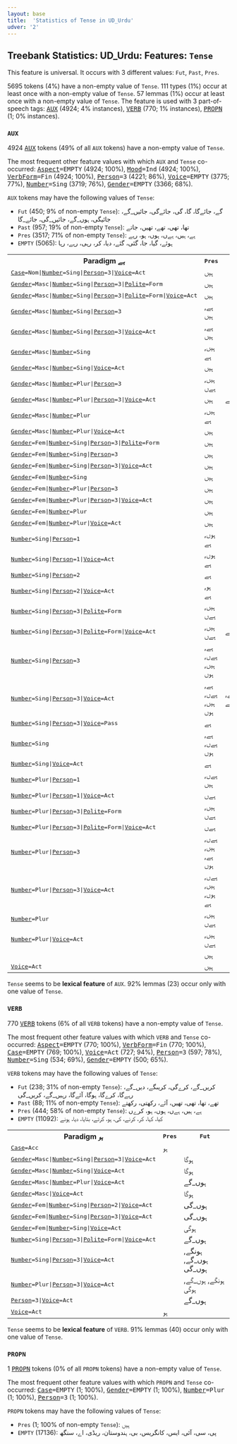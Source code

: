 ```yaml
---
layout: base
title:  'Statistics of Tense in UD_Urdu'
udver: '2'
---
```


## Treebank Statistics: UD_Urdu: Features: `Tense`

This feature is universal.
It occurs with 3 different values: `Fut`, `Past`, `Pres`.

5695 tokens (4%) have a non-empty value of `Tense`.
111 types (1%) occur at least once with a non-empty value of `Tense`.
57 lemmas (1%) occur at least once with a non-empty value of `Tense`.
The feature is used with 3 part-of-speech tags: <tt><a href="ur-pos-AUX.html">AUX</a></tt> (4924; 4% instances), <tt><a href="ur-pos-VERB.html">VERB</a></tt> (770; 1% instances), <tt><a href="ur-pos-PROPN.html">PROPN</a></tt> (1; 0% instances).

### `AUX`

4924 <tt><a href="ur-pos-AUX.html">AUX</a></tt> tokens (49% of all `AUX` tokens) have a non-empty value of `Tense`.

The most frequent other feature values with which `AUX` and `Tense` co-occurred: <tt><a href="ur-feat-Aspect.html">Aspect</a></tt><tt>=EMPTY</tt> (4924; 100%), <tt><a href="ur-feat-Mood.html">Mood</a></tt><tt>=Ind</tt> (4924; 100%), <tt><a href="ur-feat-VerbForm.html">VerbForm</a></tt><tt>=Fin</tt> (4924; 100%), <tt><a href="ur-feat-Person.html">Person</a></tt><tt>=3</tt> (4221; 86%), <tt><a href="ur-feat-Voice.html">Voice</a></tt><tt>=EMPTY</tt> (3775; 77%), <tt><a href="ur-feat-Number.html">Number</a></tt><tt>=Sing</tt> (3719; 76%), <tt><a href="ur-feat-Gender.html">Gender</a></tt><tt>=EMPTY</tt> (3366; 68%).

`AUX` tokens may have the following values of `Tense`:

* `Fut` (450; 9% of non-empty `Tense`): گے، جائےگا، گا، گی، جائےگی، جائیں_گے، جائیگی، ہوں_گے، جائیں_گی، جائے_گا
* `Past` (957; 19% of non-empty `Tense`): تھا، تھی، تھے، تھیں، جاتے
* `Pres` (3517; 71% of non-empty `Tense`): ہے، ہیں، ہےں، ہوں، ہو، رہے
* `EMPTY` (5065): ہوئے، گیا، جا، گئی، گئے، دیا، کر، رہی، رہے، رہا

<table>
  <tr><th>Paradigm <i>ہے</i></th><th><tt>Pres</tt></th><th><tt>Fut</tt></th></tr>
  <tr><td><tt><tt><a href="ur-feat-Case.html">Case</a></tt><tt>=Nom</tt>|<tt><a href="ur-feat-Number.html">Number</a></tt><tt>=Sing</tt>|<tt><a href="ur-feat-Person.html">Person</a></tt><tt>=3</tt>|<tt><a href="ur-feat-Voice.html">Voice</a></tt><tt>=Act</tt></tt></td><td>ہیں</td><td></td></tr>
  <tr><td><tt><tt><a href="ur-feat-Gender.html">Gender</a></tt><tt>=Masc</tt>|<tt><a href="ur-feat-Number.html">Number</a></tt><tt>=Sing</tt>|<tt><a href="ur-feat-Person.html">Person</a></tt><tt>=3</tt>|<tt><a href="ur-feat-Polite.html">Polite</a></tt><tt>=Form</tt></tt></td><td>ہیں</td><td></td></tr>
  <tr><td><tt><tt><a href="ur-feat-Gender.html">Gender</a></tt><tt>=Masc</tt>|<tt><a href="ur-feat-Number.html">Number</a></tt><tt>=Sing</tt>|<tt><a href="ur-feat-Person.html">Person</a></tt><tt>=3</tt>|<tt><a href="ur-feat-Polite.html">Polite</a></tt><tt>=Form</tt>|<tt><a href="ur-feat-Voice.html">Voice</a></tt><tt>=Act</tt></tt></td><td>ہیں</td><td></td></tr>
  <tr><td><tt><tt><a href="ur-feat-Gender.html">Gender</a></tt><tt>=Masc</tt>|<tt><a href="ur-feat-Number.html">Number</a></tt><tt>=Sing</tt>|<tt><a href="ur-feat-Person.html">Person</a></tt><tt>=3</tt></tt></td><td>ہے, ہیں</td><td></td></tr>
  <tr><td><tt><tt><a href="ur-feat-Gender.html">Gender</a></tt><tt>=Masc</tt>|<tt><a href="ur-feat-Number.html">Number</a></tt><tt>=Sing</tt>|<tt><a href="ur-feat-Person.html">Person</a></tt><tt>=3</tt>|<tt><a href="ur-feat-Voice.html">Voice</a></tt><tt>=Act</tt></tt></td><td>ہے, ہیں</td><td></td></tr>
  <tr><td><tt><tt><a href="ur-feat-Gender.html">Gender</a></tt><tt>=Masc</tt>|<tt><a href="ur-feat-Number.html">Number</a></tt><tt>=Sing</tt></tt></td><td>ہیں, ہے</td><td></td></tr>
  <tr><td><tt><tt><a href="ur-feat-Gender.html">Gender</a></tt><tt>=Masc</tt>|<tt><a href="ur-feat-Number.html">Number</a></tt><tt>=Sing</tt>|<tt><a href="ur-feat-Voice.html">Voice</a></tt><tt>=Act</tt></tt></td><td>ہیں</td><td></td></tr>
  <tr><td><tt><tt><a href="ur-feat-Gender.html">Gender</a></tt><tt>=Masc</tt>|<tt><a href="ur-feat-Number.html">Number</a></tt><tt>=Plur</tt>|<tt><a href="ur-feat-Person.html">Person</a></tt><tt>=3</tt></tt></td><td>ہیں, ہےں</td><td></td></tr>
  <tr><td><tt><tt><a href="ur-feat-Gender.html">Gender</a></tt><tt>=Masc</tt>|<tt><a href="ur-feat-Number.html">Number</a></tt><tt>=Plur</tt>|<tt><a href="ur-feat-Person.html">Person</a></tt><tt>=3</tt>|<tt><a href="ur-feat-Voice.html">Voice</a></tt><tt>=Act</tt></tt></td><td>ہیں</td><td>ہوں_گے</td></tr>
  <tr><td><tt><tt><a href="ur-feat-Gender.html">Gender</a></tt><tt>=Masc</tt>|<tt><a href="ur-feat-Number.html">Number</a></tt><tt>=Plur</tt></tt></td><td>ہیں, ہے</td><td></td></tr>
  <tr><td><tt><tt><a href="ur-feat-Gender.html">Gender</a></tt><tt>=Masc</tt>|<tt><a href="ur-feat-Number.html">Number</a></tt><tt>=Plur</tt>|<tt><a href="ur-feat-Voice.html">Voice</a></tt><tt>=Act</tt></tt></td><td>ہیں</td><td></td></tr>
  <tr><td><tt><tt><a href="ur-feat-Gender.html">Gender</a></tt><tt>=Fem</tt>|<tt><a href="ur-feat-Number.html">Number</a></tt><tt>=Sing</tt>|<tt><a href="ur-feat-Person.html">Person</a></tt><tt>=3</tt>|<tt><a href="ur-feat-Polite.html">Polite</a></tt><tt>=Form</tt></tt></td><td>ہیں</td><td></td></tr>
  <tr><td><tt><tt><a href="ur-feat-Gender.html">Gender</a></tt><tt>=Fem</tt>|<tt><a href="ur-feat-Number.html">Number</a></tt><tt>=Sing</tt>|<tt><a href="ur-feat-Person.html">Person</a></tt><tt>=3</tt></tt></td><td>ہیں</td><td></td></tr>
  <tr><td><tt><tt><a href="ur-feat-Gender.html">Gender</a></tt><tt>=Fem</tt>|<tt><a href="ur-feat-Number.html">Number</a></tt><tt>=Sing</tt>|<tt><a href="ur-feat-Person.html">Person</a></tt><tt>=3</tt>|<tt><a href="ur-feat-Voice.html">Voice</a></tt><tt>=Act</tt></tt></td><td>ہیں</td><td></td></tr>
  <tr><td><tt><tt><a href="ur-feat-Gender.html">Gender</a></tt><tt>=Fem</tt>|<tt><a href="ur-feat-Number.html">Number</a></tt><tt>=Sing</tt></tt></td><td>ہیں</td><td></td></tr>
  <tr><td><tt><tt><a href="ur-feat-Gender.html">Gender</a></tt><tt>=Fem</tt>|<tt><a href="ur-feat-Number.html">Number</a></tt><tt>=Plur</tt>|<tt><a href="ur-feat-Person.html">Person</a></tt><tt>=3</tt></tt></td><td>ہیں</td><td></td></tr>
  <tr><td><tt><tt><a href="ur-feat-Gender.html">Gender</a></tt><tt>=Fem</tt>|<tt><a href="ur-feat-Number.html">Number</a></tt><tt>=Plur</tt>|<tt><a href="ur-feat-Person.html">Person</a></tt><tt>=3</tt>|<tt><a href="ur-feat-Voice.html">Voice</a></tt><tt>=Act</tt></tt></td><td>ہیں</td><td></td></tr>
  <tr><td><tt><tt><a href="ur-feat-Gender.html">Gender</a></tt><tt>=Fem</tt>|<tt><a href="ur-feat-Number.html">Number</a></tt><tt>=Plur</tt></tt></td><td>ہیں</td><td></td></tr>
  <tr><td><tt><tt><a href="ur-feat-Gender.html">Gender</a></tt><tt>=Fem</tt>|<tt><a href="ur-feat-Number.html">Number</a></tt><tt>=Plur</tt>|<tt><a href="ur-feat-Voice.html">Voice</a></tt><tt>=Act</tt></tt></td><td>ہیں</td><td></td></tr>
  <tr><td><tt><tt><a href="ur-feat-Number.html">Number</a></tt><tt>=Sing</tt>|<tt><a href="ur-feat-Person.html">Person</a></tt><tt>=1</tt></tt></td><td>ہوں, ہے</td><td></td></tr>
  <tr><td><tt><tt><a href="ur-feat-Number.html">Number</a></tt><tt>=Sing</tt>|<tt><a href="ur-feat-Person.html">Person</a></tt><tt>=1</tt>|<tt><a href="ur-feat-Voice.html">Voice</a></tt><tt>=Act</tt></tt></td><td>ہوں, ہے</td><td></td></tr>
  <tr><td><tt><tt><a href="ur-feat-Number.html">Number</a></tt><tt>=Sing</tt>|<tt><a href="ur-feat-Person.html">Person</a></tt><tt>=2</tt></tt></td><td>ہے</td><td></td></tr>
  <tr><td><tt><tt><a href="ur-feat-Number.html">Number</a></tt><tt>=Sing</tt>|<tt><a href="ur-feat-Person.html">Person</a></tt><tt>=2</tt>|<tt><a href="ur-feat-Voice.html">Voice</a></tt><tt>=Act</tt></tt></td><td>ہو, ہے</td><td></td></tr>
  <tr><td><tt><tt><a href="ur-feat-Number.html">Number</a></tt><tt>=Sing</tt>|<tt><a href="ur-feat-Person.html">Person</a></tt><tt>=3</tt>|<tt><a href="ur-feat-Polite.html">Polite</a></tt><tt>=Form</tt></tt></td><td>ہیں, ہےں</td><td></td></tr>
  <tr><td><tt><tt><a href="ur-feat-Number.html">Number</a></tt><tt>=Sing</tt>|<tt><a href="ur-feat-Person.html">Person</a></tt><tt>=3</tt>|<tt><a href="ur-feat-Polite.html">Polite</a></tt><tt>=Form</tt>|<tt><a href="ur-feat-Voice.html">Voice</a></tt><tt>=Act</tt></tt></td><td>ہیں, ہےں</td><td>ہوں_گے</td></tr>
  <tr><td><tt><tt><a href="ur-feat-Number.html">Number</a></tt><tt>=Sing</tt>|<tt><a href="ur-feat-Person.html">Person</a></tt><tt>=3</tt></tt></td><td>ہے, ہےں, ہیں, ہوں</td><td></td></tr>
  <tr><td><tt><tt><a href="ur-feat-Number.html">Number</a></tt><tt>=Sing</tt>|<tt><a href="ur-feat-Person.html">Person</a></tt><tt>=3</tt>|<tt><a href="ur-feat-Voice.html">Voice</a></tt><tt>=Act</tt></tt></td><td>ہے, ہےں, ہیں, ہوں</td><td>ہوں_گے, ہوںگے</td></tr>
  <tr><td><tt><tt><a href="ur-feat-Number.html">Number</a></tt><tt>=Sing</tt>|<tt><a href="ur-feat-Person.html">Person</a></tt><tt>=3</tt>|<tt><a href="ur-feat-Voice.html">Voice</a></tt><tt>=Pass</tt></tt></td><td>ہے</td><td></td></tr>
  <tr><td><tt><tt><a href="ur-feat-Number.html">Number</a></tt><tt>=Sing</tt></tt></td><td>ہے, ہےں, ہوں</td><td></td></tr>
  <tr><td><tt><tt><a href="ur-feat-Number.html">Number</a></tt><tt>=Sing</tt>|<tt><a href="ur-feat-Voice.html">Voice</a></tt><tt>=Act</tt></tt></td><td>ہے</td><td></td></tr>
  <tr><td><tt><tt><a href="ur-feat-Number.html">Number</a></tt><tt>=Plur</tt>|<tt><a href="ur-feat-Person.html">Person</a></tt><tt>=1</tt></tt></td><td>ہےں, ہیں</td><td></td></tr>
  <tr><td><tt><tt><a href="ur-feat-Number.html">Number</a></tt><tt>=Plur</tt>|<tt><a href="ur-feat-Person.html">Person</a></tt><tt>=1</tt>|<tt><a href="ur-feat-Voice.html">Voice</a></tt><tt>=Act</tt></tt></td><td>ہےں</td><td></td></tr>
  <tr><td><tt><tt><a href="ur-feat-Number.html">Number</a></tt><tt>=Plur</tt>|<tt><a href="ur-feat-Person.html">Person</a></tt><tt>=3</tt>|<tt><a href="ur-feat-Polite.html">Polite</a></tt><tt>=Form</tt></tt></td><td>ہیں, ہےں</td><td></td></tr>
  <tr><td><tt><tt><a href="ur-feat-Number.html">Number</a></tt><tt>=Plur</tt>|<tt><a href="ur-feat-Person.html">Person</a></tt><tt>=3</tt>|<tt><a href="ur-feat-Polite.html">Polite</a></tt><tt>=Form</tt>|<tt><a href="ur-feat-Voice.html">Voice</a></tt><tt>=Act</tt></tt></td><td>ہےں</td><td></td></tr>
  <tr><td><tt><tt><a href="ur-feat-Number.html">Number</a></tt><tt>=Plur</tt>|<tt><a href="ur-feat-Person.html">Person</a></tt><tt>=3</tt></tt></td><td>ہےں, ہیں, ہے, ہوں</td><td></td></tr>
  <tr><td><tt><tt><a href="ur-feat-Number.html">Number</a></tt><tt>=Plur</tt>|<tt><a href="ur-feat-Person.html">Person</a></tt><tt>=3</tt>|<tt><a href="ur-feat-Voice.html">Voice</a></tt><tt>=Act</tt></tt></td><td>ہےں, ہیں, ہوں, ہے</td><td></td></tr>
  <tr><td><tt><tt><a href="ur-feat-Number.html">Number</a></tt><tt>=Plur</tt></tt></td><td>ہیں, ہےں</td><td></td></tr>
  <tr><td><tt><tt><a href="ur-feat-Number.html">Number</a></tt><tt>=Plur</tt>|<tt><a href="ur-feat-Voice.html">Voice</a></tt><tt>=Act</tt></tt></td><td>ہیں, ہےں</td><td></td></tr>
  <tr><td><tt></tt></td><td>ہیں</td><td></td></tr>
  <tr><td><tt><tt><a href="ur-feat-Voice.html">Voice</a></tt><tt>=Act</tt></tt></td><td>ہیں</td><td></td></tr>
</table>

`Tense` seems to be **lexical feature** of `AUX`. 92% lemmas (23) occur only with one value of `Tense`.

### `VERB`

770 <tt><a href="ur-pos-VERB.html">VERB</a></tt> tokens (6% of all `VERB` tokens) have a non-empty value of `Tense`.

The most frequent other feature values with which `VERB` and `Tense` co-occurred: <tt><a href="ur-feat-Aspect.html">Aspect</a></tt><tt>=EMPTY</tt> (770; 100%), <tt><a href="ur-feat-VerbForm.html">VerbForm</a></tt><tt>=Fin</tt> (770; 100%), <tt><a href="ur-feat-Case.html">Case</a></tt><tt>=EMPTY</tt> (769; 100%), <tt><a href="ur-feat-Voice.html">Voice</a></tt><tt>=Act</tt> (727; 94%), <tt><a href="ur-feat-Person.html">Person</a></tt><tt>=3</tt> (597; 78%), <tt><a href="ur-feat-Number.html">Number</a></tt><tt>=Sing</tt> (534; 69%), <tt><a href="ur-feat-Gender.html">Gender</a></tt><tt>=EMPTY</tt> (500; 65%).

`VERB` tokens may have the following values of `Tense`:

* `Fut` (238; 31% of non-empty `Tense`): کریں_گے، کرےگی، کریںگے، دیں_گے، رہےگا، کرےگا، ہوگا، آئےگا، رہیں_گے، کریں_گی
* `Past` (88; 11% of non-empty `Tense`): تھے، تھا، تھی، تھیں، آئے، رکھتی، رکھتے
* `Pres` (444; 58% of non-empty `Tense`): ہے، ہیں، ہےں، ہوں، ہو، کرےں
* `EMPTY` (11092): کیا، کہا، کر، کرنے، کی، ہو، کرتے، بتایا، دیا، ہونے

<table>
  <tr><th>Paradigm <i>ہو</i></th><th><tt>Pres</tt></th><th><tt>Fut</tt></th></tr>
  <tr><td><tt><tt><a href="ur-feat-Case.html">Case</a></tt><tt>=Acc</tt></tt></td><td>ہو</td><td></td></tr>
  <tr><td><tt><tt><a href="ur-feat-Gender.html">Gender</a></tt><tt>=Masc</tt>|<tt><a href="ur-feat-Number.html">Number</a></tt><tt>=Sing</tt>|<tt><a href="ur-feat-Person.html">Person</a></tt><tt>=3</tt>|<tt><a href="ur-feat-Voice.html">Voice</a></tt><tt>=Act</tt></tt></td><td></td><td>ہوگا</td></tr>
  <tr><td><tt><tt><a href="ur-feat-Gender.html">Gender</a></tt><tt>=Masc</tt>|<tt><a href="ur-feat-Number.html">Number</a></tt><tt>=Sing</tt>|<tt><a href="ur-feat-Voice.html">Voice</a></tt><tt>=Act</tt></tt></td><td></td><td>ہوگا</td></tr>
  <tr><td><tt><tt><a href="ur-feat-Gender.html">Gender</a></tt><tt>=Masc</tt>|<tt><a href="ur-feat-Number.html">Number</a></tt><tt>=Plur</tt>|<tt><a href="ur-feat-Voice.html">Voice</a></tt><tt>=Act</tt></tt></td><td></td><td>ہوں_گے</td></tr>
  <tr><td><tt><tt><a href="ur-feat-Gender.html">Gender</a></tt><tt>=Masc</tt>|<tt><a href="ur-feat-Voice.html">Voice</a></tt><tt>=Act</tt></tt></td><td></td><td>ہوگا</td></tr>
  <tr><td><tt><tt><a href="ur-feat-Gender.html">Gender</a></tt><tt>=Fem</tt>|<tt><a href="ur-feat-Number.html">Number</a></tt><tt>=Sing</tt>|<tt><a href="ur-feat-Person.html">Person</a></tt><tt>=2</tt>|<tt><a href="ur-feat-Voice.html">Voice</a></tt><tt>=Act</tt></tt></td><td></td><td>ہوں_گی</td></tr>
  <tr><td><tt><tt><a href="ur-feat-Gender.html">Gender</a></tt><tt>=Fem</tt>|<tt><a href="ur-feat-Number.html">Number</a></tt><tt>=Sing</tt>|<tt><a href="ur-feat-Person.html">Person</a></tt><tt>=3</tt>|<tt><a href="ur-feat-Voice.html">Voice</a></tt><tt>=Act</tt></tt></td><td></td><td>ہوں_گی</td></tr>
  <tr><td><tt><tt><a href="ur-feat-Gender.html">Gender</a></tt><tt>=Fem</tt>|<tt><a href="ur-feat-Number.html">Number</a></tt><tt>=Sing</tt>|<tt><a href="ur-feat-Voice.html">Voice</a></tt><tt>=Act</tt></tt></td><td></td><td>ہوگی</td></tr>
  <tr><td><tt><tt><a href="ur-feat-Number.html">Number</a></tt><tt>=Sing</tt>|<tt><a href="ur-feat-Person.html">Person</a></tt><tt>=3</tt>|<tt><a href="ur-feat-Polite.html">Polite</a></tt><tt>=Form</tt>|<tt><a href="ur-feat-Voice.html">Voice</a></tt><tt>=Act</tt></tt></td><td></td><td>ہوں_گے</td></tr>
  <tr><td><tt><tt><a href="ur-feat-Number.html">Number</a></tt><tt>=Sing</tt>|<tt><a href="ur-feat-Person.html">Person</a></tt><tt>=3</tt>|<tt><a href="ur-feat-Voice.html">Voice</a></tt><tt>=Act</tt></tt></td><td></td><td>ہونگے, ہوں_گے, ہوں_گی</td></tr>
  <tr><td><tt><tt><a href="ur-feat-Number.html">Number</a></tt><tt>=Plur</tt>|<tt><a href="ur-feat-Person.html">Person</a></tt><tt>=3</tt>|<tt><a href="ur-feat-Voice.html">Voice</a></tt><tt>=Act</tt></tt></td><td></td><td>ہونگے, ہوں_گے, ہوگی</td></tr>
  <tr><td><tt><tt><a href="ur-feat-Person.html">Person</a></tt><tt>=3</tt>|<tt><a href="ur-feat-Voice.html">Voice</a></tt><tt>=Act</tt></tt></td><td></td><td>ہوں_گے</td></tr>
  <tr><td><tt><tt><a href="ur-feat-Voice.html">Voice</a></tt><tt>=Act</tt></tt></td><td>ہو</td><td></td></tr>
</table>

`Tense` seems to be **lexical feature** of `VERB`. 91% lemmas (40) occur only with one value of `Tense`.

### `PROPN`

1 <tt><a href="ur-pos-PROPN.html">PROPN</a></tt> tokens (0% of all `PROPN` tokens) have a non-empty value of `Tense`.

The most frequent other feature values with which `PROPN` and `Tense` co-occurred: <tt><a href="ur-feat-Case.html">Case</a></tt><tt>=EMPTY</tt> (1; 100%), <tt><a href="ur-feat-Gender.html">Gender</a></tt><tt>=EMPTY</tt> (1; 100%), <tt><a href="ur-feat-Number.html">Number</a></tt><tt>=Plur</tt> (1; 100%), <tt><a href="ur-feat-Person.html">Person</a></tt><tt>=3</tt> (1; 100%).

`PROPN` tokens may have the following values of `Tense`:

* `Pres` (1; 100% of non-empty `Tense`): ہیں
* `EMPTY` (17136): پی، سی، آئی، ایس، کانگریس، بی، ہندوستان، ریڈی، اے، سنگھ

